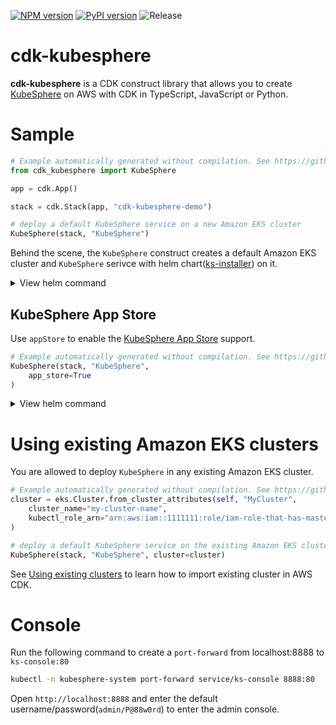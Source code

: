 [![NPM version](https://badge.fury.io/js/cdk-kubesphere.svg)](https://badge.fury.io/js/cdk-kubesphere)
[![PyPI version](https://badge.fury.io/py/cdk-kubesphere.svg)](https://badge.fury.io/py/cdk-kubesphere)
![Release](https://github.com/pahud/cdk-kubesphere/workflows/Release/badge.svg)

# cdk-kubesphere

**cdk-kubesphere** is a CDK construct library that allows you to create [KubeSphere](https://kubesphere.io/) on AWS with CDK in TypeScript, JavaScript or Python.

# Sample

```python
# Example automatically generated without compilation. See https://github.com/aws/jsii/issues/826
from cdk_kubesphere import KubeSphere

app = cdk.App()

stack = cdk.Stack(app, "cdk-kubesphere-demo")

# deploy a default KubeSphere service on a new Amazon EKS cluster
KubeSphere(stack, "KubeSphere")
```

Behind the scene, the `KubeSphere` construct creates a default Amazon EKS cluster and `KubeSphere` serivce with helm chart([ks-installer](https://github.com/kubesphere/ks-installer)) on it.

<details>
<summary>View helm command</summary>
AWS CDK will helm install the `ks-installer`  on the cluster:

```sh
helm install ks-installer \
--repo https://charts.kubesphere.io/test \
--namespace=kubesphere-system \
--generate-name \
--create-namespace
```

</details>

## KubeSphere App Store

Use `appStore` to enable the [KubeSphere App Store](https://kubesphere.io/docs/pluggable-components/app-store/) support.

```python
# Example automatically generated without compilation. See https://github.com/aws/jsii/issues/826
KubeSphere(stack, "KubeSphere",
    app_store=True
)
```

<details>
<summary>View helm command</summary>
AWS CDK will helm install the `ks-installer`  on the cluster:

```sh
helm install ks-installer \
--set openpitrix.enable=true \
--repo https://charts.kubesphere.io/test \
--namespace=kubesphere-system \
--generate-name \
--create-namespace
```

</details>

# Using existing Amazon EKS clusters

You are allowed to deploy `KubeSphere` in any existing Amazon EKS cluster.

```python
# Example automatically generated without compilation. See https://github.com/aws/jsii/issues/826
cluster = eks.Cluster.from_cluster_attributes(self, "MyCluster",
    cluster_name="my-cluster-name",
    kubectl_role_arn="arn:aws:iam::1111111:role/iam-role-that-has-masters-access"
)

# deploy a default KubeSphere service on the existing Amazon EKS cluster
KubeSphere(stack, "KubeSphere", cluster=cluster)
```

See [Using existing clusters](https://github.com/aws/aws-cdk/tree/master/packages/%40aws-cdk/aws-eks#using-existing-clusters) to learn how to import existing cluster in AWS CDK.

# Console

Run the following command to create a `port-forward` from localhost:8888 to `ks-console:80`

```sh
kubectl -n kubesphere-system port-forward service/ks-console 8888:80
```

Open `http://localhost:8888` and enter the default username/password(`admin/P@88w0rd`) to enter the admin console.
